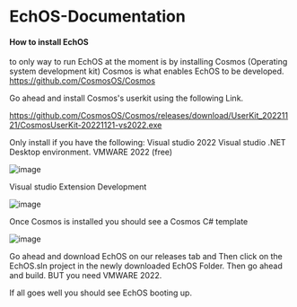# EchOS-Documentation

#### How to install EchOS

to only way to run EchOS at the moment is by 
installing Cosmos (Operating system development kit)
Cosmos is what enables EchOS to be developed.
https://github.com/CosmosOS/Cosmos

Go ahead and install Cosmos's userkit using the following Link.

https://github.com/CosmosOS/Cosmos/releases/download/UserKit_20221121/CosmosUserKit-20221121-vs2022.exe

Only install if you have the following:
Visual studio 2022
Visual studio .NET Desktop environment.
VMWARE 2022 (free)

![image](https://user-images.githubusercontent.com/117720256/209566380-a4951d2d-cd3f-4887-afea-07f807475225.png)


Visual studio Extension Development

![image](https://user-images.githubusercontent.com/117720256/209566409-70ba7060-1455-4574-85a1-52e831cbfa16.png)

Once Cosmos is installed you should see a Cosmos C# template

![image](https://user-images.githubusercontent.com/117720256/209566536-202db99f-9fb5-492b-8db2-a3ce459c21ae.png)

Go ahead and download EchOS on our releases tab and Then click on the EchOS.sln project in the newly downloaded EchOS Folder. Then go ahead and build. BUT you need
VMWARE 2022.

If all goes well you should see EchOS booting up.



